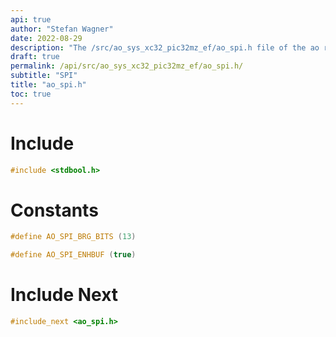 ```yaml
---
api: true
author: "Stefan Wagner"
date: 2022-08-29
description: "The /src/ao_sys_xc32_pic32mz_ef/ao_spi.h file of the ao real-time operating system."
draft: true
permalink: /api/src/ao_sys_xc32_pic32mz_ef/ao_spi.h/
subtitle: "SPI"
title: "ao_spi.h"
toc: true
---
```


# Include

```c
#include <stdbool.h>
```

# Constants

```c
#define AO_SPI_BRG_BITS (13)
```

```c
#define AO_SPI_ENHBUF (true)
```

# Include Next

```c
#include_next <ao_spi.h>
```
